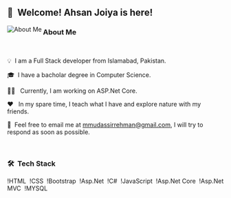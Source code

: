 ## 👋 &nbsp;Welcome! Ahsan Joiya is here!

<img alt="About Me" src="https://s6.gifyu.com/images/Github-Profile---Find-by-Ahsan-Joyia.gif" align="left"/>

### About Me 
&nbsp;

💡 &nbsp;I am a Full Stack developer from Islamabad, Pakistan.

🎓 &nbsp;I have a bacholar degree in Computer Science.

👨‍💻 &nbsp; Currently, I am working on ASP.Net Core.

❤️ &nbsp; In my spare time, I teach what I have and explore nature with my friends.

💬 &nbsp;Feel free to email me at mmudassirrehman@gmail.com, I will try to respond as soon as possible.

&nbsp;
### 🛠 &nbsp;Tech Stack

!HTML&nbsp;
!CSS&nbsp;
!Bootstrap&nbsp;
!Asp.Net&nbsp;
!C#&nbsp;
!JavaScript&nbsp;
!Asp.Net Core&nbsp;
!Asp.Net MVC&nbsp;
!MYSQL&nbsp;
